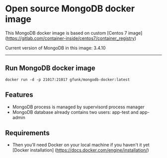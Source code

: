 # Open source MongoDB docker image

This MongoDB docker image is based on custom [Centos 7 image] (https://gitlab.com/container-inside/centos7/container_registry)

Current version of MongoDB in this image: 3.4.10

---

## Run MongoDB docker image

```
docker run -d -p 21017:21017 gfunk/mongodb-docker:latest
```

## Features

- MongoDB process is managed by supervisord process manager
- MongoDB database already contains two users: app-test and app-admin

## Requirements

- Then you'll need Docker on your local machine if you haven't it yet [Docker installation] (https://docs.docker.com/engine/installation/)
